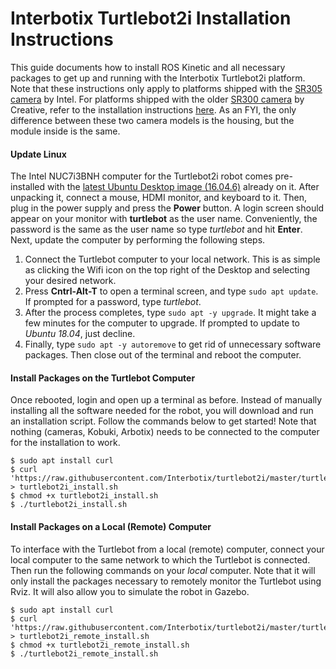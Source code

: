# Interbotix Turtlebot2i Installation Instructions

This guide documents how to install ROS Kinetic and all necessary packages to get up and running with the Interbotix Turtlebot2i platform. Note that these instructions only apply to platforms shipped with the [SR305 camera](https://www.intelrealsense.com/depth-camera-sr305/) by Intel. For platforms shipped with the older [SR300 camera](https://support.creative.com/Products/ProductDetails.aspx?catID=218&CatName=Cameras&subCatID=231&subCatName=MIDI+Keyboards&prodID=22906&prodName=Intel+RealSense+Developer+Kit+(SR300)&bTopTwenty=1&VARSET=prodfaq:PRODFAQ_22906,VARSET=CategoryID:218) by Creative, refer to the installation instructions [here](https://github.com/Interbotix/turtlebot2i/wiki/Full-Build-Instructions). As an FYI, the only difference between these two camera models is the housing, but the module inside is the same.

#### Update Linux

The Intel NUC7i3BNH computer for the Turtlebot2i robot comes pre-installed with the [latest Ubuntu Desktop image (16.04.6)](https://releases.ubuntu.com/16.04/) already on it. After unpacking it, connect a mouse, HDMI monitor, and keyboard to it. Then, plug in the power supply and press the **Power** button.
A login screen should appear on your monitor with **turtlebot** as the user name. Conveniently, the password is the same as the user name so type *turtlebot* and hit **Enter**. Next, update the computer by performing the following steps.

1. Connect the Turtlebot computer to your local network. This is as simple as clicking the Wifi icon on the top right of the Desktop and selecting your desired network.
2. Press **Cntrl-Alt-T** to open a terminal screen, and type `sudo apt update`. If prompted for a password, type *turtlebot*.
3. After the process completes, type `sudo apt -y upgrade`. It might take a few minutes for the computer to upgrade. If prompted to update to *Ubuntu 18.04*, just decline.
4. Finally, type `sudo apt -y autoremove` to get rid of unnecessary software packages. Then close out of the terminal and reboot the computer.

#### Install Packages on the Turtlebot Computer
Once rebooted, login and open up a terminal as before. Instead of manually installing all the software needed for the robot, you will download and run an installation script. Follow the commands below to get started! Note that nothing (cameras, Kobuki, Arbotix) needs to be connected to the computer for the installation to work.

    $ sudo apt install curl
    $ curl 'https://raw.githubusercontent.com/Interbotix/turtlebot2i/master/turtlebot2i_misc/turtlebot2i_install.sh' > turtlebot2i_install.sh
    $ chmod +x turtlebot2i_install.sh
    $ ./turtlebot2i_install.sh

#### Install Packages on a Local (Remote) Computer
To interface with the Turtlebot from a local (remote) computer, connect your local computer to the same network to which the Turtlebot is connected. Then run the following commands on your *local* computer. Note that it will only install the packages necessary to remotely monitor the Turtlebot using Rviz. It will also allow you to simulate the robot in Gazebo.

    $ sudo apt install curl
    $ curl 'https://raw.githubusercontent.com/Interbotix/turtlebot2i/master/turtlebot2i_misc/turtlebot2i_remote_install.sh' > turtlebot2i_remote_install.sh
    $ chmod +x turtlebot2i_remote_install.sh
    $ ./turtlebot2i_remote_install.sh
